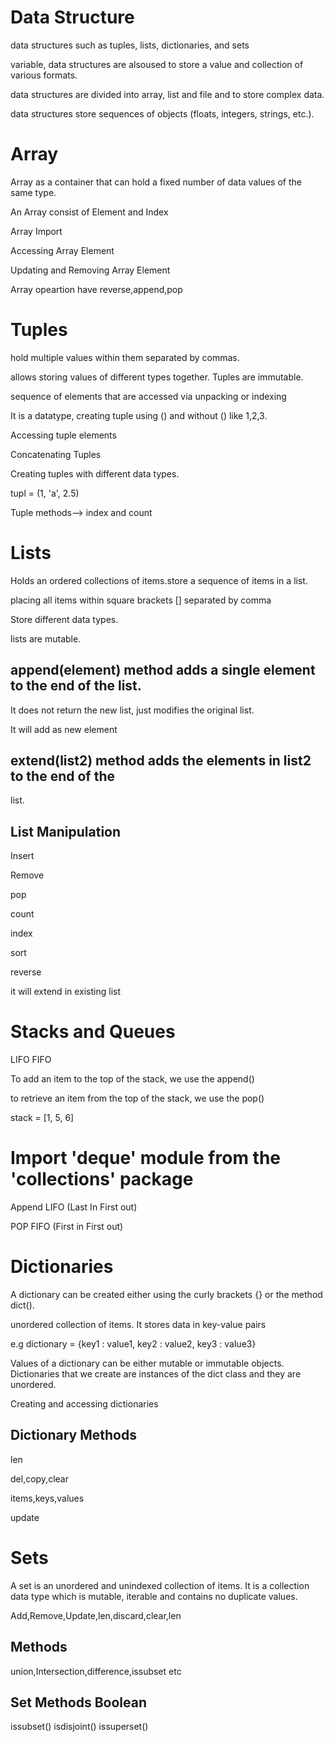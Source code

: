 # Data Structure

data structures such as tuples, lists, dictionaries, and sets

variable, data structures are alsoused to store a value and collection of various formats.

data structures are divided into array, list and file and to store complex data.

data structures store sequences of objects (floats, integers, strings, etc.).

# Array
Array as a container that can hold a fixed number of data values of the same type.

An Array consist of Element and Index

Array Import

Accessing Array Element

Updating and Removing Array Element 

Array opeartion have reverse,append,pop

# Tuples

hold multiple values within them separated by commas.

allows storing values of different types together. Tuples are immutable.

sequence of elements that are accessed via unpacking or indexing

It is a datatype, creating tuple using () and without () like 1,2,3.

Accessing tuple elements

Concatenating Tuples

Creating tuples with different data types.

tupl = (1, 'a', 2.5)

Tuple methods--> index and count

# Lists

Holds an ordered collections of items.store a sequence of items in a list.

placing all items within square brackets [] separated by comma

Store different data types.

lists are mutable.

## append(element) method adds a single element to the end of the list.
It does not return the new list, just modifies the original list.

It will add as new element
## extend(list2) method adds the elements in list2 to the end of the
list.

## List Manipulation

Insert

Remove

pop

count

index

sort

reverse

it will extend in existing list


# Stacks and Queues
LIFO      FIFO

To add an item to the top of the stack, we use the append()

to retrieve an item from the top of the stack, we use the pop()

stack = [1, 5, 6]


# Import 'deque' module from the 'collections' package

Append LIFO (Last In First out)

POP FIFO (First in First out)


# Dictionaries

A dictionary can be created either using the curly brackets {} or the method dict().

unordered collection of items. It stores data in key-value pairs

e.g dictionary = {key1 : value1, key2 : value2, key3 : value3}

 Values of a dictionary can be either mutable or immutable objects. Dictionaries that we create are instances 
 of the dict class and they are unordered.
 
 Creating and accessing dictionaries
 
 ## Dictionary Methods
 len
 
 del,copy,clear

 items,keys,values
 
 update
 
 # Sets
 
   A set is an unordered and unindexed collection of items. It is a collection data type which is mutable, iterable and contains no duplicate values.
   
   Add,Remove,Update,len,discard,clear,len 
   
   
  ## Methods
  
  union,Intersection,difference,issubset etc
 
## Set Methods Boolean

issubset()
isdisjoint()
issuperset()
